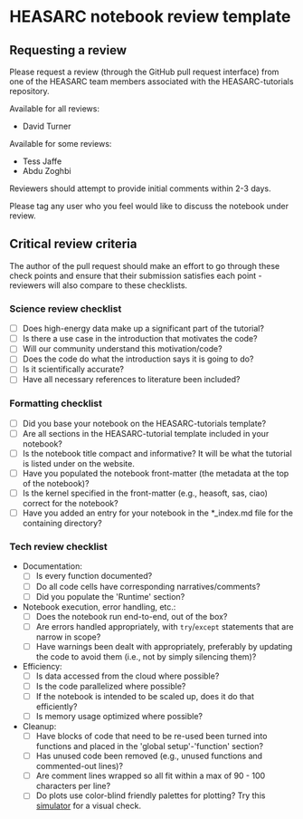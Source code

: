 # HEASARC notebook review template

## Requesting a review
Please request a review (through the GitHub pull request interface) from one of the HEASARC team members associated with the HEASARC-tutorials repository.

Available for all reviews:
- David Turner

Available for some reviews:
- Tess Jaffe
- Abdu Zoghbi

Reviewers should attempt to provide initial comments within 2-3 days.

Please tag any user who you feel would like to discuss the notebook under review.

## Critical review criteria

The author of the pull request should make an effort to go through these check points and ensure that their submission satisfies each point - reviewers will also compare to these checklists.

### Science review checklist
- [ ] Does high-energy data make up a significant part of the tutorial?
- [ ] Is there a use case in the introduction that motivates the code?
- [ ] Will our community understand this motivation/code?
- [ ] Does the code do what the introduction says it is going to do?
- [ ] Is it scientifically accurate?
- [ ] Have all necessary references to literature been included?

### Formatting checklist
- [ ] Did you base your notebook on the HEASARC-tutorials template?
- [ ] Are all sections in the HEASARC-tutorial template included in your notebook?
- [ ] Is the notebook title compact and informative? It will be what the tutorial is listed under on the website.
- [ ] Have you populated the notebook front-matter (the metadata at the top of the notebook)?
- [ ] Is the kernel specified in the front-matter (e.g., heasoft, sas, ciao) correct for the notebook?
- [ ] Have you added an entry for your notebook in the *_index.md file for the containing directory?

### Tech review checklist
- Documentation:
	- [ ] Is every function documented?
   	- [ ] Do all code cells have corresponding narratives/comments?
   	- [ ] Did you populate the 'Runtime' section?
- Notebook execution, error handling, etc.:
	- [ ] Does the notebook run end-to-end, out of the box?
 	- [ ] Are errors handled appropriately, with `try`/`except` statements that are narrow in scope?
	- [ ] Have warnings been dealt with appropriately, preferably by updating the code to avoid them (i.e., not by simply silencing them)?
- Efficiency:
	- [ ] Is data accessed from the cloud where possible?
	- [ ] Is the code parallelized where possible?
	- [ ] If the notebook is intended to be scaled up, does it do that efficiently?
	- [ ] Is memory usage optimized where possible?
- Cleanup:
	- [ ] Have blocks of code that need to be re-used been turned into functions and placed in the 'global setup'-'function' section?
	- [ ] Has unused code been removed (e.g., unused functions and commented-out lines)?
   	- [ ] Are comment lines wrapped so all fit within a max of 90 - 100 characters per line?
   	- [ ] Do plots use color-blind friendly palettes for plotting? Try this [simulator](https://www.color-blindness.com/coblis-color-blindness-simulator/#google_vignette) for a visual check.

